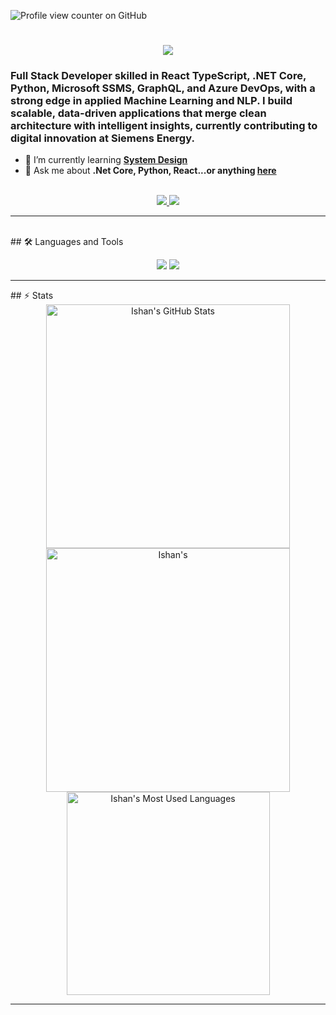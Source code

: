 ![Profile view counter on GitHub](https://komarev.com/ghpvc/?username=ishansinha019)
<h1 align="center">
    <img src="https://readme-typing-svg.herokuapp.com/?font=Inter&size=48&center=true&vCenter=true&width=500&height=70&color=4493F8&duration=4000&lines=Hi+There!+👋;+I'm+Ishan+Sinha!;" />
</h1>

### Full Stack Developer skilled in React TypeScript, .NET Core, Python, Microsoft SSMS, GraphQL, and Azure DevOps, with a strong edge in applied Machine Learning and NLP. I build scalable, data-driven applications that merge clean architecture with intelligent insights, currently contributing to digital innovation at Siemens Energy.

- 🌱 I’m currently learning **[System Design](https://blog.bytebytego.com/p/free-system-design-pdf-158-pages)**
- 💬 Ask me about **.Net Core, Python, React...or anything [here](https://github.com/ishansinha019/ishansinha019/issues)**

<br>

<div align="center">
  <a href="ishansinha.cool@gmail.com">
    <img src="https://img.shields.io/badge/Gmail-333333?style=for-the-badge&logo=gmail&logoColor=red" />
  </a>
  <a href="[https://linkedin.com/in/chijiokeokorji](https://www.linkedin.com/in/ishan-sinha-0b30a6130/)" target="_blank">
    <img src="https://img.shields.io/badge/LinkedIn-0077B5?style=for-the-badge&logo=linkedin&logoColor=white" target="_blank" />
  </a>
<!--   <a href="https://codepen.io/chijiokeokorji" target="_blank">
    <img src="https://img.shields.io/badge/CodePen-1e1f26?style=for-the-badge&logo=codepen&logoColor=white" target="_blank" />
  </a> -->
</div>

<hr>
<br>
## 🛠️ Languages and Tools

<br>

<p align="center">
  <img src="https://skillicons.dev/icons?i=cs,py,go,cpp,dotnet,fastapi,ai,react,nextjs,mongodb,flask,postgres,mysql,docker" />
  <img src="https://skillicons.dev/icons?i=azure,aws,opencv,sklearn,html,css,tailwind,js,ts,vue,redux,git,postman,tensorflow,figma," />
</p>

<hr>
## ⚡️ Stats

<br>

<div align=center>
  <img width=390 src="https://github-readme-stats.vercel.app/api?username=ishansinha019&theme=transparent&count_private=true&show_icons=true&rank_icon=github&locale=en" alt="Ishan's GitHub Stats" />
  <img width=390 src="https://github-readme-streak-stats.herokuapp.com/?user=ishansinha019&theme=transparent&count_private=true&border_radius=10&locale=en" alt="Ishan's" />
  <img width=325 src="https://github-readme-stats.vercel.app/api/top-langs?username=ishansinha019&theme=transparent&layout=donut&hide=css&langs_count=8&border_radius=10&show_icons=true&locale=en" alt="Ishan's Most Used Languages" />
</div>

<hr>
